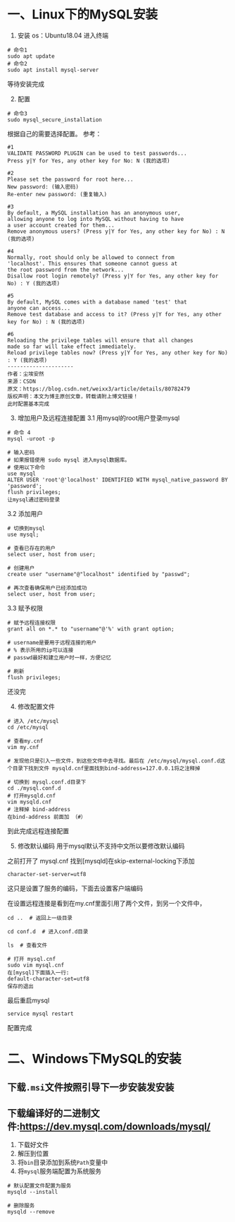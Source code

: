 # 一、Linux下的MySQL安装

1. 安装
os：Ubuntu18.04
进入终端
```shell
# 命令1
sudo apt update
# 命令2
sudo apt install mysql-server
```
等待安装完成

2. 配置
```shel
# 命令3
sudo mysql_secure_installation
```
根据自己的需要选择配置。 参考：
```shell
#1
VALIDATE PASSWORD PLUGIN can be used to test passwords...
Press y|Y for Yes, any other key for No: N (我的选项)

#2
Please set the password for root here...
New password: (输入密码)
Re-enter new password: (重复输入)

#3
By default, a MySQL installation has an anonymous user,
allowing anyone to log into MySQL without having to have
a user account created for them...
Remove anonymous users? (Press y|Y for Yes, any other key for No) : N (我的选项)

#4
Normally, root should only be allowed to connect from
'localhost'. This ensures that someone cannot guess at
the root password from the network...
Disallow root login remotely? (Press y|Y for Yes, any other key for No) : Y (我的选项)

#5
By default, MySQL comes with a database named 'test' that
anyone can access...
Remove test database and access to it? (Press y|Y for Yes, any other key for No) : N (我的选项)

#6
Reloading the privilege tables will ensure that all changes
made so far will take effect immediately.
Reload privilege tables now? (Press y|Y for Yes, any other key for No) : Y (我的选项)
--------------------- 
作者：尘埃安然 
来源：CSDN 
原文：https://blog.csdn.net/weixx3/article/details/80782479 
版权声明：本文为博主原创文章，转载请附上博文链接！
此时配置基本完成
```
3. 增加用户及远程连接配置
3.1 用mysql的root用户登录mysql
```shell
# 命令 4
mysql -uroot -p

# 输入密码
# 如果报错使用 sudo mysql 进入mysql数据库。
# 使用以下命令
use mysql
ALTER USER 'root'@'localhost' IDENTIFIED WITH mysql_native_password BY 'password';
flush privileges;
让mysql通过密码登录
```
3.2 添加用户
```shell
# 切换到mysql
use mysql;  

# 查看已存在的用户
select user, host from user; 

# 创建用户
create user "username"@"localhost" identified by "passwd"; 

# 再次查看确保用户已经添加成功
select user, host from user; 
```
3.3 赋予权限
```shell
# 赋予远程连接权限
grant all on *.* to "username"@'%' with grant option;

# username是要用于远程连接的用户
# % 表示所用的ip可以连接
# passwd最好和建立用户时一样，方便记忆

# 刷新
flush privileges;
```
还没完 

4. 修改配置文件
```shell
# 进入 /etc/mysql
cd /etc/mysql

# 查看my.cnf
vim my.cnf

# 发现他只是引入一些文件，到这些文件中去寻找。最后在 /etc/mysql/mysql.conf.d这个目录下找到文件 mysqld.cnf里面找到bind-address=127.0.0.1将之注释掉

# 切换到 mysql.conf.d目录下
cd ./mysql.conf.d
# 打开mysqld.cnf
vim mysqld.cnf
# 注释掉 bind-address
在bind-address 前面加 （#）
```
到此完成远程连接配置

5. 修改默认编码
用于mysql默认不支持中文所以要修改默认编码 

之前打开了 mysql.cnf 找到[mysqld]在skip-external-locking下添加
```shell
character-set-server=utf8
```
这只是设置了服务的编码，下面去设置客户端编码

在设置远程连接是看到在my.cnf里面引用了两个文件，到另一个文件中，
```shell
cd ..  # 返回上一级目录

cd conf.d  # 进入conf.d目录

ls  # 查看文件

# 打开 mysql.cnf
sudo vim mysql.cnf 
在[mysql]下面插入一行:
default-character-set=utf8
保存的退出
```
最后重启mysql
```shell
service mysql restart
```
配置完成

# 二、Windows下MySQL的安装

## **下载`.msi`文件按照引导下一步安装发安装** 

## 下载编译好的二进制文件:https://dev.mysql.com/downloads/mysql/
1. 下载好文件
2. 解压到位置
3. 将`bin`目录添加到系统`Path`变量中
4. 将`mysql`服务端配置为系统服务
```
# 默认配置文件配置为服务
mysqld --install

# 删除服务
mysqld --remove
```





